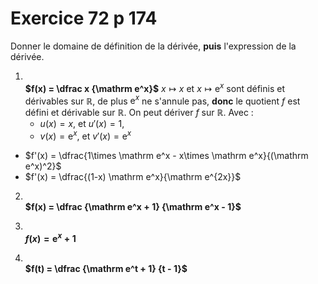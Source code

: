 # Exercice 72 p 174
Donner le domaine de définition de la dérivée, **puis** l'expression de la dérivée.

1. \
**$f(x) = \dfrac x {\mathrm e^x}$**
$x\mapsto x$ et $x\mapsto \mathrm e^x$ sont définis et dérivables sur $\mathbb R$, de plus $\mathrm e^x$ ne s'annule pas, **donc** le quotient $f$ est défini et dérivable sur $\mathbb R$.
On peut dériver $f$ sur $\mathbb R$.
Avec :
    * $u(x)=x$, et $u'(x)=1$,
    * $v(x)=\mathrm e^x$, et $v'(x)=\mathrm e^x$
* $f'(x) = \dfrac{1\times \mathrm e^x - x\times \mathrm e^x}{(\mathrm e^x)^2}$
* $f'(x) = \dfrac{(1-x) \mathrm e^x}{\mathrm e^{2x}}$

2. \
**$f(x) = \dfrac {\mathrm e^x + 1} {\mathrm e^x - 1}$**

3. \
**$f(x) = \mathrm e^x + 1$**

4. \
**$f(t) = \dfrac {\mathrm e^t + 1} {t - 1}$**

